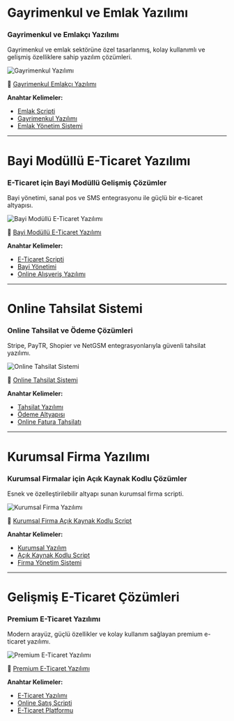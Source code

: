# Gayrimenkul ve Emlak Yazılımı  

### **Gayrimenkul ve Emlakçı Yazılımı**  
Gayrimenkul ve emlak sektörüne özel tasarlanmış, kolay kullanımlı ve gelişmiş özelliklere sahip yazılım çözümleri.  

![Gayrimenkul Yazılımı](https://ekayazilim.com/storage/emlakyazilimi-300x280.png)  

🔗 [Gayrimenkul Emlakçı Yazılımı](https://ekayazilim.com/products/gayrimenkul-emlakci-yazilimi)  

**Anahtar Kelimeler:**  
- [Emlak Scripti](https://ekayazilim.com/products/gayrimenkul-emlakci-yazilimi)  
- [Gayrimenkul Yazılımı](https://ekayazilim.com/products/gayrimenkul-emlakci-yazilimi)  
- [Emlak Yönetim Sistemi](https://ekayazilim.com/products/gayrimenkul-emlakci-yazilimi)  

---

# Bayi Modüllü E-Ticaret Yazılımı  

### **E-Ticaret için Bayi Modüllü Gelişmiş Çözümler**  
Bayi yönetimi, sanal pos ve SMS entegrasyonu ile güçlü bir e-ticaret altyapısı.  

![Bayi Modüllü E-Ticaret Yazılımı](https://ekayazilim.com/storage/bayi-modullu-e-ticaret-yazilimi-sanal-pos-sms-fatura-entegrasyonlu-300x280.png)  

🔗 [Bayi Modüllü E-Ticaret Yazılımı](https://ekayazilim.com/products/bayi-modullu-e-ticaret-yazilimi-sanal-pos-sms-fatura-entegrasyonlu)  

**Anahtar Kelimeler:**  
- [E-Ticaret Scripti](https://ekayazilim.com/products/bayi-modullu-e-ticaret-yazilimi-sanal-pos-sms-fatura-entegrasyonlu)  
- [Bayi Yönetimi](https://ekayazilim.com/products/bayi-modullu-e-ticaret-yazilimi-sanal-pos-sms-fatura-entegrasyonlu)  
- [Online Alışveriş Yazılımı](https://ekayazilim.com/products/bayi-modullu-e-ticaret-yazilimi-sanal-pos-sms-fatura-entegrasyonlu)  

---

# Online Tahsilat Sistemi  

### **Online Tahsilat ve Ödeme Çözümleri**  
Stripe, PayTR, Shopier ve NetGSM entegrasyonlarıyla güvenli tahsilat yazılımı.  

![Online Tahsilat Sistemi](https://ekayazilim.com/storage/online-tahsilat-yazilimi-odeme-link-alma-1-300x280.png)  

🔗 [Online Tahsilat Sistemi](https://ekayazilim.com/products/online-tahsilat-sistemi-link-ile-odeme-alma-yazilimi-1)  

**Anahtar Kelimeler:**  
- [Tahsilat Yazılımı](https://ekayazilim.com/products/online-tahsilat-sistemi-link-ile-odeme-alma-yazilimi-1)  
- [Ödeme Altyapısı](https://ekayazilim.com/products/online-tahsilat-sistemi-link-ile-odeme-alma-yazilimi-1)  
- [Online Fatura Tahsilatı](https://ekayazilim.com/products/online-tahsilat-sistemi-link-ile-odeme-alma-yazilimi-1)  

---

# Kurumsal Firma Yazılımı  

### **Kurumsal Firmalar için Açık Kaynak Kodlu Çözümler**  
Esnek ve özelleştirilebilir altyapı sunan kurumsal firma scripti.  

![Kurumsal Firma Yazılımı](https://ekayazilim.com/storage/kurumsal-acik-kaynak-kodlu-script-300x280.png)  

🔗 [Kurumsal Firma Açık Kaynak Kodlu Script](https://ekayazilim.com/products/kurumsal-firma-acik-kaynak-kodlu-script-1)  

**Anahtar Kelimeler:**  
- [Kurumsal Yazılım](https://ekayazilim.com/products/kurumsal-firma-acik-kaynak-kodlu-script-1)  
- [Açık Kaynak Kodlu Script](https://ekayazilim.com/products/kurumsal-firma-acik-kaynak-kodlu-script-1)  
- [Firma Yönetim Sistemi](https://ekayazilim.com/products/kurumsal-firma-acik-kaynak-kodlu-script-1)  

---

# Gelişmiş E-Ticaret Çözümleri  

### **Premium E-Ticaret Yazılımı**  
Modern arayüz, güçlü özellikler ve kolay kullanım sağlayan premium e-ticaret yazılımı.  

![Premium E-Ticaret Yazılımı](https://ekayazilim.com/storage/eticaret-premium-300x280.png)  

🔗 [Premium E-Ticaret Yazılımı](https://ekayazilim.com/products/premium-e-ticaret-yazilimi)  

**Anahtar Kelimeler:**  
- [E-Ticaret Yazılımı](https://ekayazilim.com/products/premium-e-ticaret-yazilimi)  
- [Online Satış Scripti](https://ekayazilim.com/products/premium-e-ticaret-yazilimi)  
- [E-Ticaret Platformu](https://ekayazilim.com/products/premium-e-ticaret-yazilimi)  
